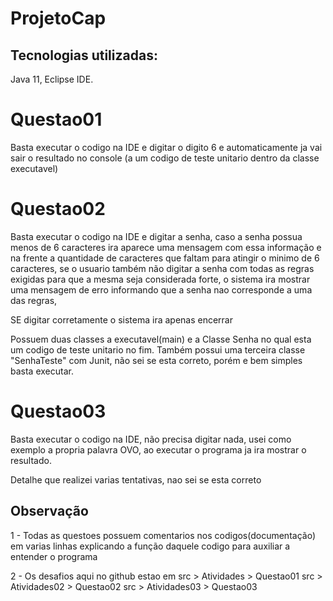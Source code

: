 # ProjetoCap

## Tecnologias utilizadas: 
Java 11, Eclipse IDE.

# Questao01
Basta executar o codigo na IDE e digitar o digito 6 e automaticamente ja vai sair o resultado no console 
(a um codigo de teste unitario dentro da classe executavel)

# Questao02
Basta executar o codigo na IDE e digitar a senha, caso a senha possua menos de 6 caracteres ira aparece uma mensagem com essa informação 
e na frente a quantidade de caracteres que faltam para atingir o minimo de 6 caracteres, se o usuario também não digitar a senha com todas as regras exigidas para que a mesma seja considerada forte, o sistema ira  mostrar uma mensagem de erro informando que a senha nao corresponde a uma das regras, 

SE digitar corretamente o sistema ira apenas encerrar 

Possuem duas classes a executavel(main) e a Classe Senha no qual esta um codigo de teste unitario no fim.
Também possui uma terceira classe "SenhaTeste" com Junit, não sei se esta correto, porém e bem simples basta executar. 

# Questao03
Basta executar o codigo na IDE, não precisa digitar nada, usei como exemplo a propria palavra OVO, ao executar o programa ja ira mostrar o resultado.

Detalhe que realizei varias tentativas, nao sei se esta correto

## Observação

1 - Todas as questoes possuem comentarios nos codigos(documentação) em varias linhas explicando a função daquele codigo
para auxiliar a entender o programa

2 - Os desafios aqui no github estao em src > Atividades > Questao01
                                        src > Atividades02 > Questao02
                                        src > Atividades03 > Questao03
